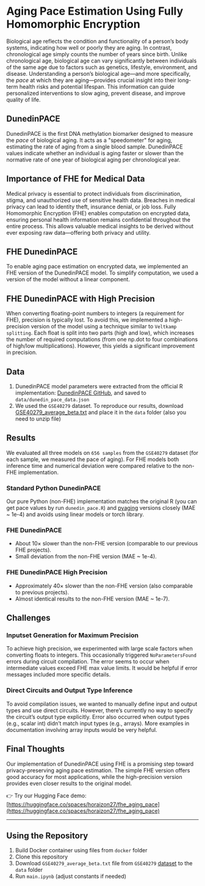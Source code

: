 # Aging Pace Estimation Using Fully Homomorphic Encryption

Biological age reflects the condition and functionality of a person’s body systems, indicating how well or poorly they are aging. In contrast, chronological age simply counts the number of years since birth. Unlike chronological age, biological age can vary significantly between individuals of the same age due to factors such as genetics, lifestyle, environment, and disease. Understanding a person’s biological age—and more specifically, the *pace* at which they are aging—provides crucial insight into their long-term health risks and potential lifespan. This information can guide personalized interventions to slow aging, prevent disease, and improve quality of life.

## DunedinPACE

DunedinPACE is the first DNA methylation biomarker designed to measure the *pace* of biological aging. It acts as a "speedometer" for aging, estimating the rate of aging from a single blood sample. DunedinPACE values indicate whether an individual is aging faster or slower than the normative rate of one year of biological aging per chronological year.

## Importance of FHE for Medical Data

Medical privacy is essential to protect individuals from discrimination, stigma, and unauthorized use of sensitive health data. Breaches in medical privacy can lead to identity theft, insurance denial, or job loss. Fully Homomorphic Encryption (FHE) enables computation on encrypted data, ensuring personal health information remains confidential throughout the entire process. This allows valuable medical insights to be derived without ever exposing raw data—offering both privacy and utility.

## FHE DunedinPACE

To enable aging pace estimation on encrypted data, we implemented an FHE version of the DunedinPACE model. To simplify computation, we used a version of the model without a linear component.

## FHE DunedinPACE with High Precision

When converting floating-point numbers to integers (a requirement for FHE), precision is typically lost. To avoid this, we implemented a high-precision version of the model using a technique similar to `Veltkamp splitting`. Each float is split into two parts (high and low), which increases the number of required computations (from one np.dot to four combinations of high/low multiplications). However, this yields a significant improvement in precision.

## Data

1. DunedinPACE model parameters were extracted from the official R implementation: [DunedinPACE GitHub](https://github.com/danbelsky/DunedinPACE/tree/main), and saved to `data/dunedin_pace_data.json`
2. We used the `GSE40279` dataset. To reproduce our results, download [GSE40279\_average\_beta.txt](https://www.ncbi.nlm.nih.gov/geo/query/acc.cgi?acc=GSE40279) and place it in the `data` folder (also you need to unzip file)

## Results

We evaluated all three models on `656 samples` from the `GSE40279` dataset (for each sample, we measured the pace of aging). For FHE models both inference time and numerical deviation were compared relative to the non-FHE implementation.

### Standard Python DunedinPACE

Our pure Python (non-FHE) implementation matches the original R (you can get pace values by run `dunedin_pace.R`) and [pyaging](https://github.com/rsinghlab/pyaging/tree/main) versions closely (MAE \~ 1e-4) and avoids using linear models or torch library.

### FHE DunedinPACE

* About 10× slower than the non-FHE version (comparable to our previous FHE projects).
* Small deviation from the non-FHE version (MAE \~ 1e-4).

### FHE DunedinPACE High Precision

* Approximately 40× slower than the non-FHE version (also comparable to previous projects).
* Almost identical results to the non-FHE version (MAE \~ 1e-7).

## Challenges

### Inputset Generation for Maximum Precision

To achieve high precision, we experimented with large scale factors when converting floats to integers. This occasionally triggered `NoParametersFound` errors during circuit compilation. The error seems to occur when intermediate values exceed FHE max value limits. It would be helpful if error messages included more specific details.

### Direct Circuits and Output Type Inference
To avoid compilation issues, we wanted to manually define input and output types and use direct circuits. However, there’s currently no way to specify the circuit’s output type explicitly. Error also occurred when output types (e.g., scalar int) didn’t match input types (e.g., arrays). More examples in documentation involving array inputs would be very helpful.

## Final Thoughts

Our implementation of DunedinPACE using FHE is a promising step toward privacy-preserving aging pace estimation. The simple FHE version offers good accuracy for most applications, while the high-precision version provides even closer results to the original model.

👉 Try our Hugging Face demo: [https://huggingface.co/spaces/horaizon27/fhe_aging_pace](https://huggingface.co/spaces/horaizon27/fhe_aging_pace)

---

## Using the Repository

1. Build Docker container using files from `docker` folder
2. Clone this repository
3. Download `GSE40279_average_beta.txt` file from `GSE40279`  [dataset](https://www.ncbi.nlm.nih.gov/geo/query/acc.cgi?acc=GSE40279) to the `data` folder
4. Run `main.ipynb` (adjust constants if needed)
